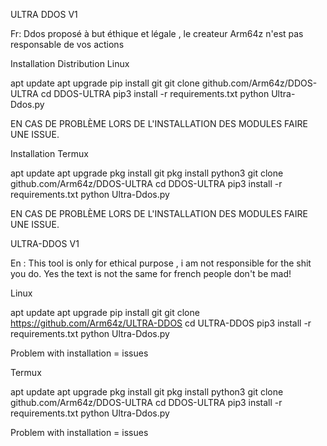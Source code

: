 ULTRA DDOS V1 

Fr: Ddos proposé à but éthique et légale , le createur Arm64z n'est pas responsable de vos actions


Installation Distribution Linux

apt update
apt upgrade
pip install git
git clone github.com/Arm64z/DDOS-ULTRA
cd DDOS-ULTRA
pip3 install -r requirements.txt
python Ultra-Ddos.py

EN CAS DE PROBLÈME LORS DE L'INSTALLATION DES MODULES FAIRE UNE ISSUE.

Installation Termux

apt update
apt upgrade
pkg install git
pkg install python3
git clone github.com/Arm64z/DDOS-ULTRA
cd DDOS-ULTRA
pip3 install -r requirements.txt
python Ultra-Ddos.py

EN CAS DE PROBLÈME LORS DE L'INSTALLATION DES MODULES FAIRE UNE ISSUE.

ULTRA-DDOS V1

En : This tool is only for ethical purpose , i am not responsible for the shit you do.
Yes the text is not the same for french people don't be mad!

Linux

apt update
apt upgrade
pip install git
git clone https://github.com/Arm64z/ULTRA-DDOS
cd ULTRA-DDOS
pip3 install -r requirements.txt
python Ultra-Ddos.py

Problem with installation = issues

Termux

apt update
apt upgrade
pkg install git
pkg install python3
git clone github.com/Arm64z/DDOS-ULTRA
cd DDOS-ULTRA
pip3 install -r requirements.txt
python Ultra-Ddos.py

Problem with installation = issues



